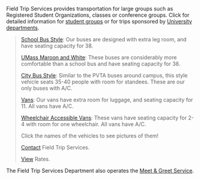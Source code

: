 Field Trip Services provides transportation for large groups such as Registered
Student Organizations, classes or conference groups. Click for detailed information
for [student groups][stud] or for trips sponsored by [University departments][dept].

> [School Bus Style][sch]:
> Our buses are designed with extra leg room, and have seating capacity for 38.
>
> [UMass Maroon and White][cch]:
> These buses are considerably more comfortable than a school bus and have seating
> capacity for 38.
>
> [City Bus Style][rts]:
> Similar to the PVTA buses around campus, this style vehicle seats 35-40 people
> with room for standees. These are our only buses with A/C.
>
> [Vans][van]:
> Our vans have extra room for luggage, and seating capacity for 11. All vans have 
> A/C.
>
> [Wheelchair Accessible Vans][stv]:
> These vans have seating capacity for 2-4 with room for one wheelchair. All vans 
> have A/C.
>
> Click the names of the vehicles to see pictures of them!
>
> [Contact][contact] Field Trip Services.
>
> [View][rates] Rates.

The Field Trip Services Department also operates the [Meet & Greet Service][mgs].

[stud]: student_ft.html
[dept]: depts_ft.html
[sch]: ft_schoolbuses.html
[cch]: ft_maroonwhite.html
[rts]: ft_rts.html
[van]: ft_vans.html
[stv]: ft_st_vans.html
[contact]: contact_ft.html
[rates]: rates_ft.html
[mgs]: meet_greet.html
